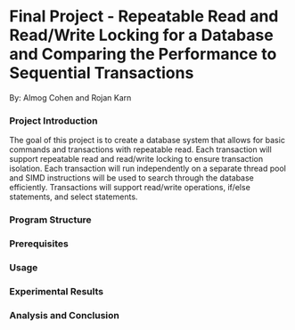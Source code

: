 # Final Project - Repeatable Read and Read/Write Locking for a Database and Comparing the Performance to Sequential Transactions
By: Almog Cohen and Rojan Karn

### Project Introduction
The goal of this project is to create a database system that allows for basic commands and transactions with repeatable read. Each transaction will support repeatable read and read/write locking to ensure transaction isolation. Each transaction will run independently on a separate thread pool and SIMD instructions will be used to search through the database efficiently. Transactions will support read/write operations, if/else statements, and select statements.


### Program Structure



### Prerequisites


### Usage


### Experimental Results



### Analysis and Conclusion

